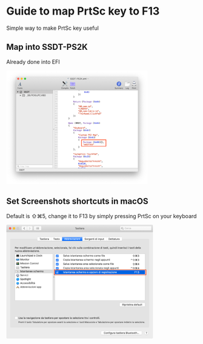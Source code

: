 # Guide to map PrtSc key to F13

Simple way to make PrtSc key useful 

## Map into SSDT-PS2K

Already done into EFI

<img src="/Images/PrtScMap.png" height="300">

## Set Screenshots shortcuts in macOS

Default is ⇧⌘5, change it to F13 by simply pressing PrtSc on your keyboard

<img src="/Images/Shortcut.png" height="300">
